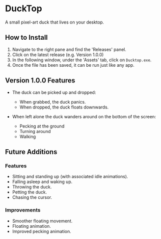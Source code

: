 # DuckTop

A small pixel-art duck that lives on your desktop.

## How to Install

1) Navigate to the right pane and find the 'Releases' panel.
2) Click on the latest release (e.g. Version 1.0.0)
3) In the following window, under the 'Assets' tab, click on `Ducktop.exe`.
4) Once the file has been saved, it can be run just like any app.

## Version 1.0.0 Features

- The duck can be picked up and dropped:
    - When grabbed, the duck panics.
    - When dropped, the duck floats downwards.

- When left alone the duck wanders around on the bottom of the screen:
    - Pecking at the ground
    - Turning around 
    - Walking

## Future Additions

### Features
- Sitting and standing up (with associated idle animations).
- Falling asleep and waking up.
- Throwing the duck.
- Petting the duck.
- Chasing the cursor.

### Improvements
- Smoother floating movement.
- Floating animation.
- Improved pecking animation.
